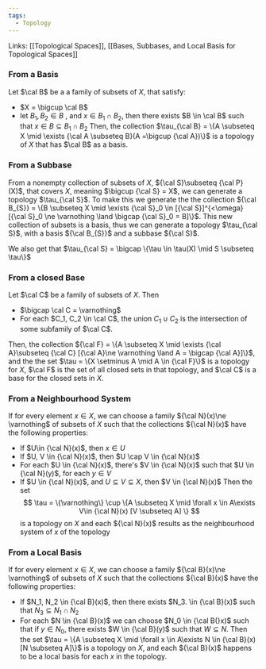 ```yaml
---
tags:
  - Topology
---
```

Links: [[Topological Spaces]], [[Bases, Subbases, and Local Basis for Topological Spaces]]

### From a Basis
Let $\cal B$ be a a family of subsets of $X$, that satisfy:
- $X = \bigcup \cal B$
- let $B_1, B_2 \in B$ , and $x \in B_1 \cap B_2$, then there exists $B \in \cal B$ such that $x \in B \subseteq B_1\cap B_2$
Then, the collection $\tau_{\cal B} = \{A \subseteq X \mid \exists {\cal A \subseteq B}(A =\bigcup {\cal A})\}$ is a topology of $X$ that has $\cal B$ as a basis.
### From a Subbase
From a nonempty collection of subsets of $X$, ${\cal S}\subseteq {\cal P}(X)$, that covers $X$, meaning $\bigcup {\cal S} = X$, we can generate a topology $\tau_{\cal S}$. To make this we generate the the collection ${\cal B_{S}} = \{B \subseteq X \mid \exists {\cal S}_0 \in [{\cal S}]^{<\omega} [{\cal S}_0 \ne \varnothing \land \bigcap {\cal S}_0 = B]\}$. This new collection of subsets is a basis, thus we can generate a topology $\tau_{\cal S}$, with a basis ${\cal B_{S}}$ and a subbase ${\cal S}$. 

We also get that $\tau_{\cal S} = \bigcap \{\tau \in \tau(X) \mid S \subseteq \tau\}$ 
### From a closed Base
Let $\cal C$ be a family of subsets of $X$. Then
- $\bigcap \cal C = \varnothing$ 
- For each $C_1, C_2 \in \cal C$, the union $C_1 \cup C_2$ is the intersection of some subfamily of $\cal C$. 

Then, the collection ${\cal F} = \{A \subseteq X \mid \exists {\cal A}\subseteq {\cal C} [{\cal A}\ne \varnothing \land A = \bigcap {\cal A}]\}$, and the the set $\tau = \{X \setminus A \mid A \in {\cal F}\}$ is a topology for $X$, $\cal F$ is the set of all closed sets in that topology, and $\cal C$ is a base for the closed sets in $X$. 
### From a Neighbourhood System
If for every element $x \in X$, we can choose a family ${\cal N}(x)\ne \varnothing$ of subsets of $X$ such that the collections ${\cal N}(x)$ have the following properties:
- If $U\in {\cal N}(x)$, then $x \in U$
- If $U, V \in {\cal N}(x)$, then $U \cap V \in {\cal N}(x)$ 
- For each $U \in {\cal N}(x)$, there's $V \in {\cal N}(x)$ such that $U \in {\cal N}(y)$, for each $y \in V$
- If $U \in {\cal N}(x)$, and $U \subseteq V \subseteq X$, then $V \in {\cal N}(x)$
Then the set 
$$
\tau = \{\varnothing\} \cup \{A \subseteq X \mid \forall x \in A\exists V\in {\cal N}(x) [V \subseteq A] \}
$$
is a topology on $X$ and each ${\cal N}(x)$ results as the neighbourhood system of $x$ of the topology
### From a Local Basis
If for every element $x \in X$, we can choose a family ${\cal B}(x)\ne \varnothing$ of subsets of $X$ such that the collections ${\cal B}(x)$ have the following properties:
- If $N_1, N_2 \in {\cal B}(x)$, then there exists $N_3. \in {\cal B}(x)$ such that $N_3 \subseteq N_1 \cap N_2$ 
- For each $N \in {\cal B}(x)$ we can choose $N_0 \in {\cal B(}x)$ such that if $y\in N_0$, there exists $W \in {\cal B}(y)$ such that $W \subseteq N$. 
Then the set $\tau = \{A \subseteq X \mid \forall x \in A\exists N \in {\cal B}(x)[N \subseteq A]\}$ is a topology on $X$, and each ${\cal B}(x)$ happens to be a local basis for each $x$ in the topology.

